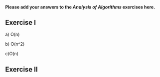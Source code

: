 #### Please add your answers to the ***Analysis of  Algorithms*** exercises here.

## Exercise I

a) O(n)


b) O(n^2)


c)O(n)

## Exercise II




